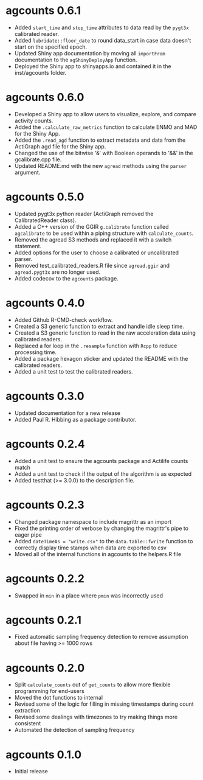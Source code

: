# agcounts 0.6.1

* Added `start_time` and `stop_time` attributes to data read by the `pygt3x` calibrated reader.
* Added `lubridate::floor_date` to round data_start in case data doesn't start on the specified epoch.
* Updated Shiny app documentation by moving all `importFrom` documentation to the `agShinyDeployApp` function.
* Deployed the Shiny app to shinyapps.io and contained it in the inst/agcounts folder.

# agcounts 0.6.0

* Developed a Shiny app to allow users to visualize, explore, and compare activity counts.
* Added the `.calculate_raw_metrics` function to calculate ENMO and MAD for the Shiny App.
* Added the `.read_agd` function to extract metadata and data from the ActiGraph agd file for the Shiny app.
* Changed the use of the bitwise '&' with Boolean operands to '&&' in the gcalibrate.cpp file.
* Updated README.md with the new `agread` methods using the `parser` argument.


# agcounts 0.5.0

* Updated pygt3x python reader (ActiGraph removed the CalibratedReader class).
* Added a C++ version of the GGIR `g.calibrate` function called `agcalibrate` to be used within a piping structure with `calculate_counts`.
* Removed the agread S3 methods and replaced it with a switch statement.
* Added options for the user to choose a calibrated or uncalibrated parser.
* Removed test_calibrated_readers.R file since `agread.ggir` and `agread.pygt3x` are no longer used.
* Added codecov to the `agcounts` package.

# agcounts 0.4.0

* Added Github R-CMD-check workflow.
* Created a S3 generic function to extract and handle idle sleep time.
* Created a S3 generic function to read in the raw acceleration data using
  calibrated readers.
* Replaced a for loop in the `.resample` function with `Rcpp` to reduce 
  processing time.
* Added a package hexagon sticker and updated the README with the calibrated readers.
* Added a unit test to test the calibrated readers.

# agcounts 0.3.0

* Updated documentation for a new release
* Added Paul R. Hibbing as a package contributor.

# agcounts 0.2.4

* Added a unit test to ensure the agcounts package and Actilife counts match
* Added a unit test to check if the output of the algorithm is as expected
* Added testthat (>= 3.0.0) to the description file.

# agcounts 0.2.3

* Changed package namespace to include magrittr as an import
* Fixed the printing order of verbose by changing the magrittr's 
  pipe to eager pipe
* Added `dateTimeAs = "write.csv"` to the `data.table::fwrite` function
  to correctly display time stamps when data are exported to csv
* Moved all of the internal functions in agcounts to the helpers.R file

# agcounts 0.2.2

* Swapped in `min` in a place where `pmin` was incorrectly used

# agcounts 0.2.1

* Fixed automatic sampling frequency detection to remove assumption about
  file having >= 1000 rows

# agcounts 0.2.0

* Split `calculate_counts` out of `get_counts` to allow more flexible
  programming for end-users
* Moved the dot functions to internal
* Revised some of the logic for filling in missing timestamps during count
  extraction
* Revised some dealings with timezones to try making things more consistent
* Automated the detection of sampling frequency

# agcounts 0.1.0

* Initial release
